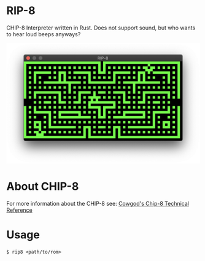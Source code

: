 # RIP-8

CHIP-8 Interpreter written in Rust.
Does not support sound, but who wants to hear loud beeps anyways?

![BLINKY CHIP-8 Example](blinky.png)

# About CHIP-8
For more information about the CHIP-8 see: [Cowgod's Chip-8 Technical Reference](http://devernay.free.fr/hacks/chip8/C8TECH10.HTM)

# Usage
```
$ rip8 <path/to/rom>
```


